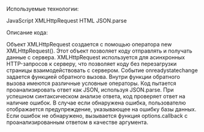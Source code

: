   Используемые технологии:

JavaScript
XMLHttpRequest
HTML
JSON.parse
 
   Описание кода:
 
Объект XMLHttpRequest создается с помощью оператора new XMLHttpRequest(). Этот объект позволяет коду отправлять и получать данные с сервера. XMLHttpRequest используется для асинхронных HTTP-запросов к серверу, что позволяет коду  без перезагрузки страницы взаимодействовать с сервером. Событие onreadystatechange задается функцией обратного вызова. Внутри функции обратного вызова имеются различные условные операторы. Код пытается проанализировать ответ как JSON, используя JSON.parse. При успешном синтаксическом анализе ответа, код проверяет ответ на наличие ошибок. В случае если обнаружена ошибка, пользователю отображается предупреждение, указывающее на ошибку базы данных. Если ошибок не обнаружено, вызывается функция options.callback с проанализированным ответом в качестве аргумента.

 